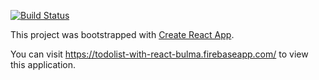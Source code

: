 [![Build Status](https://travis-ci.org/vitormakino/todolist-with-react-bulma.svg?branch=master)](https://travis-ci.org/vitormakino/todolist-with-react-bulma)

This project was bootstrapped with [Create React App](https://github.com/facebookincubator/create-react-app).

You can visit https://todolist-with-react-bulma.firebaseapp.com/ to view this application.
